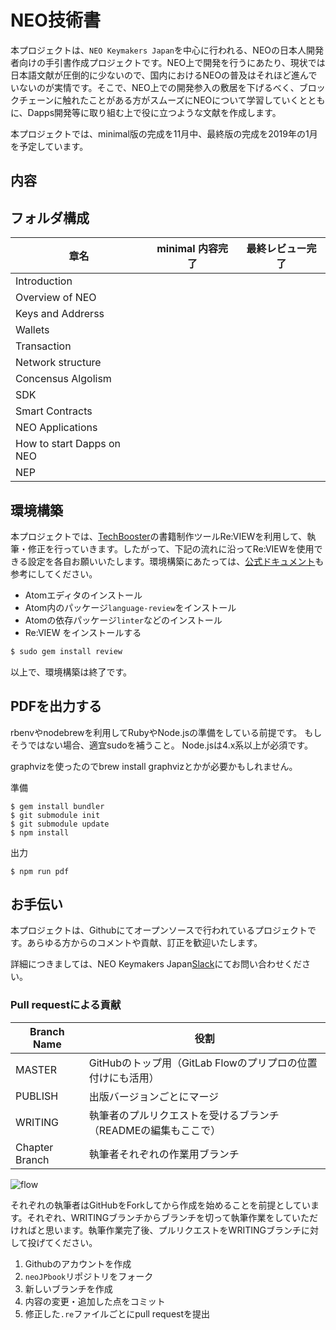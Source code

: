 # NEO技術書
本プロジェクトは、`NEO Keymakers Japan`を中心に行われる、NEOの日本人開発者向けの手引書作成プロジェクトです。NEO上で開発を行うにあたり、現状では日本語文献が圧倒的に少ないので、国内におけるNEOの普及はそれほど進んでいないのが実情です。そこで、NEO上での開発参入の敷居を下げるべく、ブロックチェーンに触れたことがある方がスムーズにNEOについて学習していくとともに、Dapps開発等に取り組む上で役に立つような文献を作成します。

本プロジェクトでは、minimal版の完成を11月中、最終版の完成を2019年の1月を予定しています。

## 内容

## フォルダ構成

|  章名 | minimal 内容完了 |最終レビュー完了|
| ---- | ---- | ---- |
|  Introduction  |    ||
|  Overview of NEO  |    ||
|  Keys and Addrerss  |    ||
|  Wallets  |    ||
|  Transaction  |    ||
|  Network structure  |    ||
|  Concensus Algolism  |    ||
|  SDK |    ||
|  Smart Contracts |    ||
|  NEO Applications|   ||
|  How to start Dapps on NEO|    ||
|  NEP | | ||


## 環境構築
本プロジェクトでは、[TechBooster](https://techbooster.org/)の書籍制作ツールRe:VIEWを利用して、執筆・修正を行っていきます。したがって、下記の流れに沿ってRe:VIEWを使用できる設定を各自お願いいたします。環境構築にあたっては、[公式ドキュメント](https://github.com/TechBooster/ReVIEW-Template)も参考にしてください。

- Atomエディタのインストール
- Atom内のパッケージ`language-review`をインストール
- Atomの依存パッケージ`linter`などのインストール
- Re:VIEW をインストールする
```bash
$ sudo gem install review
```
以上で、環境構築は終了です。

## PDFを出力する
rbenvやnodebrewを利用してRubyやNode.jsの準備をしている前提です。 もしそうではない場合、適宜sudoを補うこと。 Node.jsは4.x系以上が必須です。

graphvizを使ったのでbrew install graphvizとかが必要かもしれません。

準備
```
$ gem install bundler
$ git submodule init
$ git submodule update
$ npm install
```
出力
```
$ npm run pdf
```

## お手伝い
本プロジェクトは、Githubにてオープンソースで行われているプロジェクトです。あらゆる方からのコメントや貢献、訂正を歓迎いたします。

詳細につきましては、NEO Keymakers Japan[Slack](https://join.slack.com/t/neokeymakersjapan/shared_invite/enQtMzg1ODE2MTg2ODAxLTE3M2Q0MzJmNDAxZDQ2ZTgwMTdkYzQwOTgwNTdlOWUzNDYwNzE0MWI3YjBhOGI5YmM2MDFhMmZlY2Q4OGY2NDQ)にてお問い合わせください。

### Pull requestによる貢献

|  Branch Name | 役割|
| ---- | ---- |
|  MASTER  |GitHubのトップ用（GitLab Flowのプリプロの位置付けにも活用）|
|   PUBLISH  |出版バージョンごとにマージ|
|  WRITING  |執筆者のプルリクエストを受けるブランチ（READMEの編集もここで）|
|  Chapter Branch  |執筆者それぞれの作業用ブランチ|


![flow](https://user-images.githubusercontent.com/35296935/47612939-4f16aa80-dac8-11e8-8b4e-768691de77c9.png)

それぞれの執筆者はGitHubをForkしてから作成を始めることを前提としています。それぞれ、WRITINGブランチからブランチを切って執筆作業をしていただければと思います。執筆作業完了後、プルリクエストをWRITINGブランチに対して投げてください。

1. Githubのアカウントを作成
2. `neoJPbook`リポジトリをフォーク
3. 新しいブランチを作成
4. 内容の変更・追加した点をコミット
5. 修正した`.re`ファイルごとにpull requestを提出
